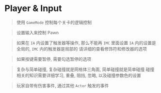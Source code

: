 # Player & Input

> 使用 `GameMode` 控制每个关卡的逻辑控制

> 设置输入来控制 Pawn

> 如果在 `IA` 内设置了触发器等操作, 那么不能再 `IMC` 里面设置
> `IA` 内的设置是全局的, `IMC` 内的触发器是局部的
> 请详细的查看修饰符和修改器的选项

> 如果按键需要暂停, 需要勾选暂停的选项

> 复杂与简单碰撞, 复杂碰撞就是网格体三角面, 简单碰撞就是简单碰撞
> 碰撞相关的知识需要详细学习, 重叠, 阻挡, 忽略, 以及碰撞参数色的设置

> 玩家自带有伤害事件, 通过其他 `Actor` 触发的事件
